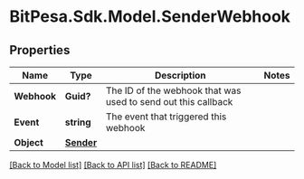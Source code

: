 
# BitPesa.Sdk.Model.SenderWebhook

## Properties

Name | Type | Description | Notes
------------ | ------------- | ------------- | -------------
**Webhook** | **Guid?** | The ID of the webhook that was used to send out this callback | 
**Event** | **string** | The event that triggered this webhook | 
**Object** | [**Sender**](Sender.md) |  | 

[[Back to Model list]](../README.md#documentation-for-models)
[[Back to API list]](../README.md#documentation-for-api-endpoints)
[[Back to README]](../README.md)

